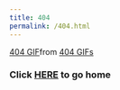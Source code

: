 ```yaml
---
title: 404
permalink: /404.html
---
```


<div class="tenor-gif-embed" data-postid="22163955" data-share-method="host" data-aspect-ratio="1" data-width="75%"><a href="https://tenor.com/view/404-gif-22163955">404 GIF</a>from <a href="https://tenor.com/search/404-gifs">404 GIFs</a></div> <script type="text/javascript" async src="https://tenor.com/embed.js"></script>

<h3>Click <a href="https://koraxial.github.io/">HERE</a> to go home</h3>

